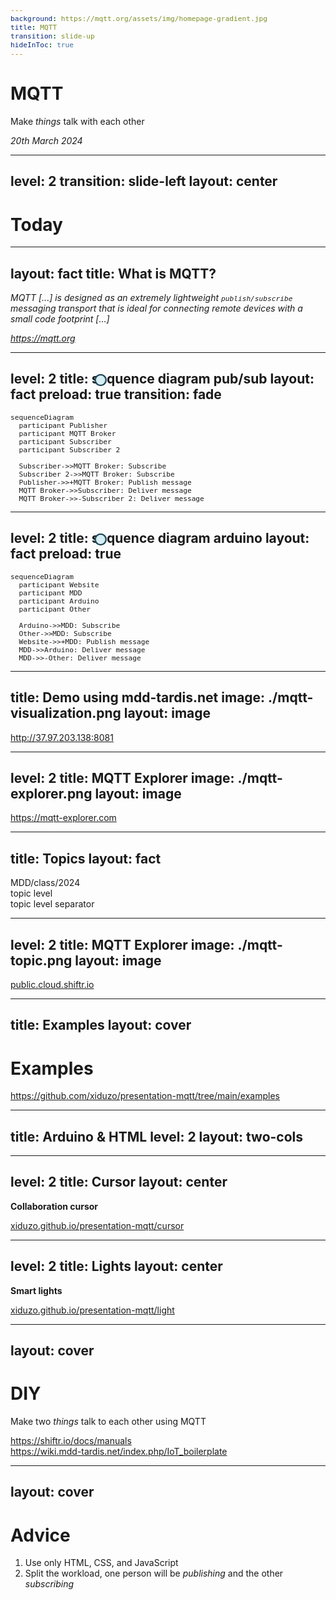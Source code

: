 ```yaml
---
background: https://mqtt.org/assets/img/homepage-gradient.jpg
title: MQTT
transition: slide-up
hideInToc: true
---
```


# MQTT

Make _things_ talk with each other

<time datetime="2024-03-20">_20th March 2024_</time>


---
level: 2
transition: slide-left
layout: center
---

# Today

<Toc maxDepth="1"></Toc>


---
layout: fact
title: What is MQTT?
---

<em class="text-5xl">
MQTT [...] is designed as an extremely lightweight <code class="underline underline-[#193F52]">publish/subscribe</code> messaging transport that is ideal for connecting remote devices with a small code footprint [...]
</em>

<cite>https://mqtt.org</cite>


---
level: 2
title: sequence diagram pub/sub
layout: fact
preload: true
transition: fade
---

```mermaid
sequenceDiagram
  participant Publisher
  participant MQTT Broker
  participant Subscriber
  participant Subscriber 2

  Subscriber->>MQTT Broker: Subscribe
  Subscriber 2->>MQTT Broker: Subscribe
  Publisher->>+MQTT Broker: Publish message
  MQTT Broker->>Subscriber: Deliver message
  MQTT Broker->>-Subscriber 2: Deliver message
```

<div class="animated-dot one"></div>
<div class="animated-dot two"></div>

<style>
  .slidev-vclick-target {
    transition: all 500ms ease;
  }

  .slidev-vclick-hidden {
    transform: scale(0);
    display: none;
  }

  @keyframes moveDotOne {
    0% {
      transform: translateX(127px) translateY(-220px);
      opacity: 1;
    }
    30% {
      transform: translateX(327px) translateY(-220px);
      opacity: 1;
    }
    60% {
      transform: translateX(327px) translateY(-166px);
      opacity: 1;
    }
    90% {
      transform: translateX(527px) translateY(-166px);
      opacity: 1;
    }
    95% {
      transform: translateX(527px) translateY(-166px);
      opacity: 0;
    }
    100% {
      transform: translateX(127px) translateY(-166px);
      opacity: 0;
    }
  }

  @keyframes moveDotTwo {
    0% {
      transform: translateX(127px) translateY(-220px);
      opacity: 1;
    }
    30% {
      transform: translateX(327px) translateY(-220px);
      opacity: 1;
    }
    60% {
      transform: translateX(327px) translateY(-111px);
      opacity: 1;
    }
    90% {
      transform: translateX(727px) translateY(-111px);
      opacity: 1;
    }
    95% {
      transform: translateX(727px) translateY(-111px);
      opacity: 0;
    }
    100% {
      transform: translateX(127px) translateY(-111px);
      opacity: 0;
    }
  }

  .animated-dot {
    content: ' ';
    width: 15px;
    height: 15px;
    background-color: #D5EEF4;
    border: 2px solid #193F52;
    border-radius: 50%;
    position: absolute;
    animation-duration: 2s;
    animation-iteration-count: infinite;
  }

  .animated-dot.one {
    animation-name: moveDotOne;
  }

  .animated-dot.two {
    animation-name: moveDotTwo;
  }
</style>

---
level: 2
title: sequence diagram arduino
layout: fact
preload: true
---

```mermaid
sequenceDiagram
  participant Website
  participant MDD
  participant Arduino
  participant Other

  Arduino->>MDD: Subscribe
  Other->>MDD: Subscribe
  Website->>+MDD: Publish message
  MDD->>Arduino: Deliver message
  MDD->>-Other: Deliver message
```

<div class="animated-dot one"></div>
<div class="animated-dot two"></div>

<style>
  .slidev-vclick-target {
    transition: all 500ms ease;
  }

  .slidev-vclick-hidden {
    transform: scale(0);
    display: none;
  }

  @keyframes moveDotOne {
    0% {
      transform: translateX(127px) translateY(-220px);
      opacity: 1;
    }
    30% {
      transform: translateX(327px) translateY(-220px);
      opacity: 1;
    }
    60% {
      transform: translateX(327px) translateY(-166px);
      opacity: 1;
    }
    90% {
      transform: translateX(527px) translateY(-166px);
      opacity: 1;
    }
    95% {
      transform: translateX(527px) translateY(-166px);
      opacity: 0;
    }
    100% {
      transform: translateX(127px) translateY(-166px);
      opacity: 0;
    }
  }

  @keyframes moveDotTwo {
    0% {
      transform: translateX(127px) translateY(-220px);
      opacity: 1;
    }
    30% {
      transform: translateX(327px) translateY(-220px);
      opacity: 1;
    }
    60% {
      transform: translateX(327px) translateY(-111px);
      opacity: 1;
    }
    90% {
      transform: translateX(727px) translateY(-111px);
      opacity: 1;
    }
    95% {
      transform: translateX(727px) translateY(-111px);
      opacity: 0;
    }
    100% {
      transform: translateX(127px) translateY(-111px);
      opacity: 0;
    }
  }

  .animated-dot {
    content: ' ';
    width: 15px;
    height: 15px;
    background-color: #D5EEF4;
    border: 2px solid #193F52;
    border-radius: 50%;
    position: absolute;
    animation-duration: 2s;
    animation-iteration-count: infinite;
  }

  .animated-dot.one {
    animation-name: moveDotOne;
  }

  .animated-dot.two {
    animation-name: moveDotTwo;
  }
</style>


---
title: Demo using mdd-tardis.net
image: ./mqtt-visualization.png
layout: image
---

<div class="flex items-end justify-center h-full text-4xl">
  <a href="http://37.97.203.138:8081">http://37.97.203.138:8081</a>
</div>

---
level: 2
title: MQTT Explorer
image: ./mqtt-explorer.png
layout: image
---

<div class="flex items-end justify-center h-full text-4xl">
  <a href="https://mqtt-explorer.com">https://mqtt-explorer.com</a>
</div>

---
title: Topics
layout: fact
---

<div class="text-7xl">MDD<span class="text-[#193F52]">/</span>class<span class="text-[#193F52]">/</span>2024</div>

<arrow x1="390" y1="410" x2="390" y2="320" color="#193F52" width="2" />
<arrow x1="580" y1="410" x2="580" y2="320" color="#193F52" width="2" />

<arrow x1="280" y1="130" x2="280" y2="230" color="#fff" width="2" />
<arrow x1="490" y1="130" x2="490" y2="230" color="#fff" width="2" />
<arrow x1="690" y1="130" x2="690" y2="230" color="#fff" width="2" />

<div class="text-3xl absolute top-15 left-105 italic">topic level</div>
<div class="text-3xl absolute top-110 left-88 italic text-[#193F52]">topic level separator</div>


---
level: 2
title: MQTT Explorer
image: ./mqtt-topic.png
layout: image
---

<div class="flex items-end justify-center h-full text-4xl">
  <a href="https://public.cloud.shiftr.io/">public.cloud.shiftr.io</a>
</div>

---
title: Examples
layout: cover
---

# Examples
https://github.com/xiduzo/presentation-mqtt/tree/main/examples

---
title: Arduino & HTML
level: 2
layout: two-cols
---


<template v-slot:default>

**Arduino***

```cpp
#include <WiFi.h>
#include <MQTT.h>
WiFiClient net;
MQTTClient client;

void setup() {
  Serial.begin(115200);
  pinMode(LED_BUILTIN, OUTPUT);
  WiFi.begin("iotroam", "loislane");
  client.begin("37.97.203.138", net);
  client.onMessage(messageReceived);
  connect();
}
void connect() {
  digitalWrite(LED_BUILTIN, LOW); // Show connecting
  while (WiFi.status() != WL_CONNECTED) {delay(100);}
  while (!client.connect("id", "mdd", "loislane")) {delay(100);}
  digitalWrite(LED_BUILTIN, HIGH); // Show connected
  client.subscribe("topic");
  client.publish("topic", "Hello from arduino");
}
void messageReceived(String &topic, String &message) {
  Serial.println(topic + ": " + message);
}
void loop() {
  client.loop(); delay(10);
  if (!client.connected()) { connect(); }
}
```

</template>
<template v-slot:right>

**HTML***

```html
<body>
  <script src="https://unpkg.com/mqtt/dist/mqtt.js"></script>
  <script>
    const connection = "mqtts://mdd:loislane@37.97.203.138:8084";
    const client = mqtt.connect(connection);

    client.on("message", messageReceived);
    client.on("connect", function() {
      println("connected!");
      client.subscribe("topic");
      client.publish("topic", "Hello from HTML");
    });

    function messageReceived(topic, message) {
      println(topic + ": " + message);
    }
    function println(message) {
      const p = document.createElement("p");
      p.textContent = message;
      document.querySelector("body").append(p);
    }
  </script>
</body>
```

<span class="text-xs">
* Both examples are based on this starter code
</span>

</template>

<style>
  .slidev-layout {
    padding: 0.25rem 0.5rem;
    grid-template-columns: 1fr 1fr;
    gap: 0.5rem;
  }

  .slidev-layout p {
   margin: 0.25rem;
  }

  code {
    font-size: 0.8em;
  }
</style>

---
level: 2
title: Cursor
layout: center
---

**Collaboration cursor**

<a href="https://xiduzo.github.io/presentation-mqtt/cursor" class="text-4xl">
  xiduzo.github.io/presentation-mqtt/cursor
</a>

---
level: 2
title: Lights
layout: center
---

**Smart lights**
<!-- This will be a website controlling an arduino LED and arduino light sensor making background -->
<a href="https://xiduzo.github.io/presentation-mqtt/light" class="text-4xl">
  xiduzo.github.io/presentation-mqtt/light
</a>

---
layout: cover
---

# DIY

Make two _things_ talk to each other using MQTT

https://shiftr.io/docs/manuals <br/>
https://wiki.mdd-tardis.net/index.php/IoT_boilerplate

---
layout: cover
---

# Advice

1. Use only HTML, CSS, and JavaScript
2. Split the workload, one person will be _publishing_ and the other _subscribing_